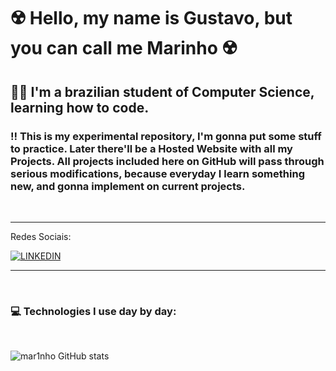 
# ☢️ Hello, my name is Gustavo, but you can call me Marinho ☢️

## 🙋‍♂️ I'm a brazilian student of Computer Science, learning how to code.

### ‼️ This is my experimental repository, I'm gonna put some stuff to practice. Later there'll be a Hosted Website with all my Projects. All projects included here on GitHub will pass through serious modifications, because everyday I learn something new, and gonna implement on current projects.

<br/>

_______________________________________________________________________
 Redes Sociais: <br> 

 [![LINKEDIN](https://img.shields.io/badge/LinkedIn-0077B5?style=for-the-badge&logo=linkedin&logoColor=white)](https://www.linkedin.com/in/gustavo-marinho-435526157/)
_______________________________________________________________________
<br/>

### 💻 Technologies I use day by day:
<br/>

![mar1nho GitHub stats](https://github-readme-stats.vercel.app/api/top-langs/?username=mar1nho&theme=blue-green)

<div style="display: inline-block"><br/>
    
</div>

